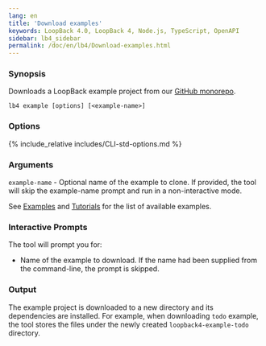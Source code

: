 ```yaml
---
lang: en
title: 'Download examples'
keywords: LoopBack 4.0, LoopBack 4, Node.js, TypeScript, OpenAPI
sidebar: lb4_sidebar
permalink: /doc/en/lb4/Download-examples.html
---
```


### Synopsis

Downloads a LoopBack example project from our
[GitHub monorepo](https://github.com/strongloop/loopback-next).

```text
lb4 example [options] [<example-name>]
```

### Options

{% include_relative includes/CLI-std-options.md %}

### Arguments

`example-name` - Optional name of the example to clone. If provided, the tool
will skip the example-name prompt and run in a non-interactive mode.

See [Examples](Examples.md) and [Tutorials](Tutorials.md) for the list of
available examples.

### Interactive Prompts

The tool will prompt you for:

- Name of the example to download. If the name had been supplied from the
  command-line, the prompt is skipped.

### Output

The example project is downloaded to a new directory and its dependencies are
installed. For example, when downloading `todo` example, the tool stores the
files under the newly created `loopback4-example-todo` directory.
